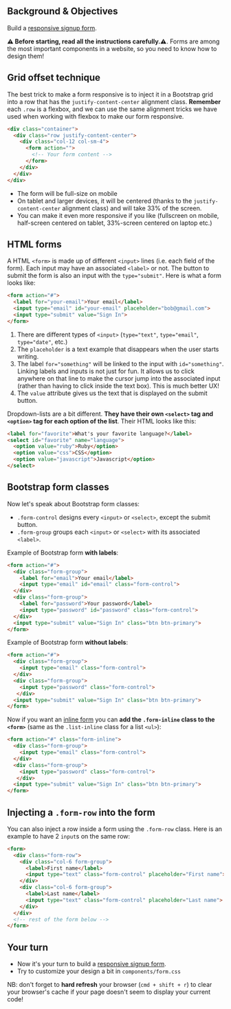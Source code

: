 ## Background & Objectives

Build a [responsive signup form](https://lewagon.github.io/bootstrap-challenges/10-Login-form/).

**⚠️ Before starting, read all the instructions carefully.⚠️**. Forms are among the most important components in a website, so you need to know how to design them!

## Grid offset technique

The best trick to make a form responsive is to inject it in a Bootstrap grid into a row that has the `justify-content-center` alignment class. **Remember** each `.row` is a flexbox, and we can use the same alignment tricks we have used when working with flexbox to make our form responsive.

```html
<div class="container">
  <div class="row justify-content-center">
    <div class="col-12 col-sm-4">
      <form action="">
        <!-- Your form content -->
      </form>
    </div>
  </div>
</div>
```

- The form will be full-size on mobile
- On tablet and larger devices, it will be centered (thanks to the `justify-content-center` alignment class) and will take 33% of the screen.
- You can make it even more responsive if you like (fullscreen on mobile, half-screen centered on tablet, 33%-screen centered on laptop etc.)


## HTML forms

A HTML `<form>` is made up of different `<input>` lines (i.e. each field of the form). Each input may have an associated `<label>` or not. The button to submit the form is also an input with the `type="submit"`. Here is what a form looks like:

```html
<form action="#">
  <label for="your-email">Your email</label>
  <input type="email" id="your-email" placeholder="bob@gmail.com">
  <input type="submit" value="Sign In">
</form>
```

1. There are different types of `<input>` (`type="text"`, `type="email"`, `type="date"`, etc.)
2. The `placeholder` is a text example that disappears when the user starts writing.
3. The label `for="something"` will be linked to the input with `id="something"`. Linking labels and inputs is not just for fun. It allows us to click anywhere on that line to make the cursor jump into the associated input (rather than having to click inside the text box). This is much better UX!
4. The `value` attribute gives us the text that is displayed on the submit button.

Dropdown-lists are a bit different. **They have their own `<select>` tag and `<option>` tag for each option of the list**. Their HTML looks like this:


```html
<label for="favorite">What's your favorite language?</label>
<select id="favorite" name="language">
  <option value="ruby">Ruby</option>
  <option value="css">CSS</option>
  <option value="javascript">Javascript</option>
</select>
```


## Bootstrap form classes

Now let's speak about Bootstrap form classes:

- `.form-control` designs every `<input>` or `<select>`, except the submit button.
- `.form-group` groups each `<input>` or `<select>` with its associated `<label>`.

Example of Bootstrap form **with labels**:

```html
<form action="#">
  <div class="form-group">
    <label for="email">Your email</label>
    <input type="email" id="email" class="form-control">
  </div>
  <div class="form-group">
    <label for="password">Your password</label>
    <input type="password" id="password" class="form-control">
  </div>
  <input type="submit" value="Sign In" class="btn btn-primary">
</form>
```

Example of Bootstrap form **without labels**:

```html
<form action="#">
  <div class="form-group">
    <input type="email" class="form-control">
  </div>
  <div class="form-group">
    <input type="password" class="form-control">
   </div>
  <input type="submit" value="Sign In" class="btn btn-primary">
</form>
```

Now if you want an [inline form](https://getbootstrap.com/docs/4.2/components/forms/#inline-forms) you can **add the `.form-inline` class to the `<form>`** (same as the `.list-inline` class for a list `<ul>`):

```html
<form action="#" class="form-inline">
  <div class="form-group">
    <input type="email" class="form-control">
  </div>
  <div class="form-group">
    <input type="password" class="form-control">
   </div>
  <input type="submit" value="Sign In" class="btn btn-primary">
</form>
```

## Injecting a `.form-row` into the form

You can also inject a row inside a form using the `.form-row` class. Here is an example to have 2 `input`s on the same row:

```html
<form>
  <div class="form-row">
    <div class="col-6 form-group">
      <label>First name</label>
      <input type="text" class="form-control" placeholder="First name">
    </div>
    <div class="col-6 form-group">
      <label>Last name</label>
      <input type="text" class="form-control" placeholder="Last name">
    </div>
  </div>
  <!-- rest of the form below -->
</form>
```

## Your turn

- Now it's your turn to build a [responsive signup form](http://lewagon.github.io/bootstrap-challenges/10-Login-form/).
- Try to customize your design a bit in `components/form.css`

NB: don't forget to **hard refresh** your browser (`cmd + shift + r`) to clear your browser's cache if your page doesn't seem to display your current code!
